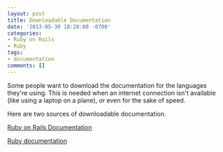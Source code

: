 ```yaml
---
layout: post
title: Downloadable Documentation
date: '2013-05-30 18:20:00 -0700'
categories:
- Ruby on Rails
- Ruby
tags:
- documentation
comments: []
---
```

Some people want to download the documentation for the languages they're using. This is needed when an internet connection isn't available (like using a laptop on a plane), or even for the sake of speed.

Here are two sources of downloadable documentation.

<a href="http://railsapi.com/" target="_blank">Ruby on Rails Documentation</a>

<a href="http://www.ruby-doc.org/downloads/" target="_blank">Ruby documentation</a>

 

